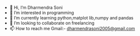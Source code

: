 - 👋 Hi, I’m Dharmendra Soni
- 👀 I’m interested in programming 
- 🌱 I’m currently learning python,matplot lib,numpy and pandas 
- 💞️ I’m looking to collaborate on freelancing 
- 📫 How to reach me Gmail:- dharmendrasoni2005@gmail.com

